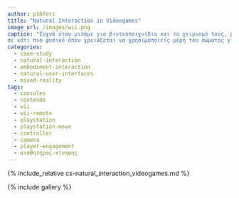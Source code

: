 ```yaml
---
author: p16foti
title: "Natural Interaction in Videogames"
image_url: /images/wii.png
caption: "Συχνά όταν μιλάμε για βιντεοπαιχνίδια και το χειρισμό τους, μιλάμε για το κλασικό χειριστήριο ή αλλιώς μοχλό. Πολύς κόσμος και για πολλούς λόγους ήθελε να αλλάξει τους βασικούς τρόπους διάδρασης(χειρηστήριο ή διάφορα είδη μοχλών),
σε κάτι πιο φυσικό όπου χρειάζεται να χρησιμοποιείς μέρη του σώματος για την διάδραση καταφεύγοντας στο natural interaction και στην δημιουργία νέων συσκευών διάδρασης."
categories:
  - case-study
  - natural-interaction
  - embodiment-interaction
  - natural-user-interfaces
  - mixed-reality
tags:
  - consoles
  - nintendo
  - wii
  - wii-remote
  - playstation
  - playstation-move
  - controller
  - camera
  - player-engagement
  - αισθητήρας-κίνησης
---
```


{% include_relative cs-natural_interaction_videogames.md %}

{% include gallery %}
